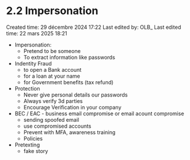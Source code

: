 # 2.2 Impersonation

Created time: 29 décembre 2024 17:22
Last edited by: OLB_
Last edited time: 22 mars 2025 18:21

- Impersonation:
    - Pretend to be someone
    - To extract information like passwords
- Indentity Fraud
    - to open a Bank account
    - for a loan at your name
    - for Government benefits (tax refund)
- Protection
    - Never give personal details our passwords
    - Always verify 3d parties
    - Encourage Verification in your company
- BEC / EAC - business email compromise or email acount compromise
    - sending spoofed email
    - use compromised accounts
    - Prevent with MFA, awareness training
    - Policies
- Pretexting
    - fake story
